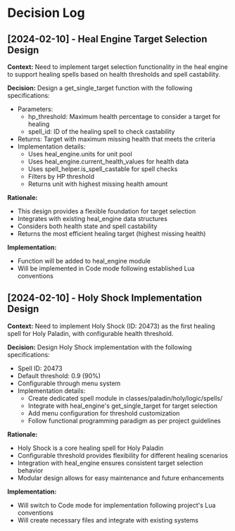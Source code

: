 # Decision Log

## [2024-02-10] - Heal Engine Target Selection Design

**Context:** Need to implement target selection functionality in the heal engine to support healing spells based on health thresholds and spell castability.

**Decision:** Design a get_single_target function with the following specifications:
- Parameters:
  - hp_threshold: Maximum health percentage to consider a target for healing
  - spell_id: ID of the healing spell to check castability
- Returns: Target with maximum missing health that meets the criteria
- Implementation details:
  - Uses heal_engine.units for unit pool
  - Uses heal_engine.current_health_values for health data
  - Uses spell_helper.is_spell_castable for spell checks
  - Filters by HP threshold
  - Returns unit with highest missing health amount

**Rationale:** 
- This design provides a flexible foundation for target selection
- Integrates with existing heal_engine data structures
- Considers both health state and spell castability
- Returns the most efficient healing target (highest missing health)

**Implementation:**
- Function will be added to heal_engine module
- Will be implemented in Code mode following established Lua conventions

## [2024-02-10] - Holy Shock Implementation Design

**Context:** Need to implement Holy Shock (ID: 20473) as the first healing spell for Holy Paladin, with configurable health threshold.

**Decision:** Design Holy Shock implementation with the following specifications:
- Spell ID: 20473
- Default threshold: 0.9 (90%)
- Configurable through menu system
- Implementation details:
  - Create dedicated spell module in classes/paladin/holy/logic/spells/
  - Integrate with heal_engine's get_single_target for target selection
  - Add menu configuration for threshold customization
  - Follow functional programming paradigm as per project guidelines

**Rationale:**
- Holy Shock is a core healing spell for Holy Paladin
- Configurable threshold provides flexibility for different healing scenarios
- Integration with heal_engine ensures consistent target selection behavior
- Modular design allows for easy maintenance and future enhancements

**Implementation:**
- Will switch to Code mode for implementation following project's Lua conventions
- Will create necessary files and integrate with existing systems